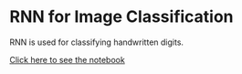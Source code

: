 # RNN for Image Classification

RNN is used for classifying handwritten digits.


<a href="https://github.com/elyas-shas/RNN-Image-Classification/blob/main/RNN%20MNIST.ipynb">Click here to see the notebook</a>
